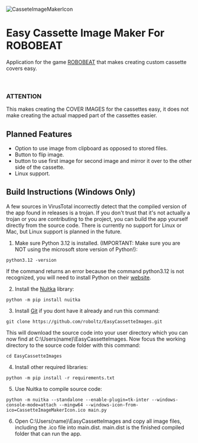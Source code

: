 ![CasseteImageMakerIcon](https://github.com/user-attachments/assets/7a44c8f2-7e8e-49fc-9a1e-d93b9b05a7e5)
# Easy Cassette Image Maker For ROBOBEAT
Application for the game [ROBOBEAT](https://store.steampowered.com/app/1456760/ROBOBEAT/) that makes creating custom cassette covers easy. <br> <br> <br>
### ATTENTION
This makes creating the COVER IMAGES for the cassettes easy, it does not make creating the actual mapped part of the cassettes easier.

## Planned Features
* Option to use image from clipboard as opposed to stored files.
* Button to flip image.
* button to use first image for second image and mirror it over to the other side of the cassette.
* Linux support.

## Build Instructions (Windows Only)
A few sources in VirusTotal incorrectly detect that the compiled version of the app found in releases is a trojan. If you don't trust that it's not actually a trojan or you are contributing to the project, you can build the app yourself directly from the source code. There is currently no support for Linux or Mac, but Linux support is planned in the future.

1. Make sure Python 3.12 is installed. (IMPORTANT: Make sure you are NOT using the microsoft store version of Python!):
```console
python3.12 -version
```
If the command returns an error because the command python3.12 is not recognized, you will need to install Python on their [website](https://www.python.org/downloads/windows).

2. Install the [Nuitka](https://pypi.org/project/Nuitka) library:
```console
python -m pip install nuitka
```

3. Install [Git](https://gitforwindows.org/) if you dont have it already and run this command:
```console
git clone https://github.com/roboltz/EasyCassetteImages.git
```
This will download the source code into your user directory which you can now find at C:\Users\(name)\EasyCassetteImages.
Now focus the working directory to the source code folder with this command:
```console
cd EasyCassetteImages
```

4. Install other required libraries:
```console
python -m pip install -r requirements.txt
```

5. Use Nuitka to compile source code:
```console
python -m nuitka --standalone --enable-plugin=tk-inter --windows-console-mode=attach --mingw64 --windows-icon-from-ico=CassetteImageMakerIcon.ico main.py
```

6. Open C:\Users\(name)\EasyCassetteImages and copy all image files, including the .ico file into main.dist. main.dist is the finished compiled folder that can run the app.

